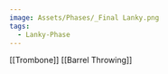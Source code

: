 ```yaml
---
image: Assets/Phases/_Final Lanky.png
tags:
  - Lanky-Phase
---
```

[[Trombone]]
[[Barrel Throwing]]